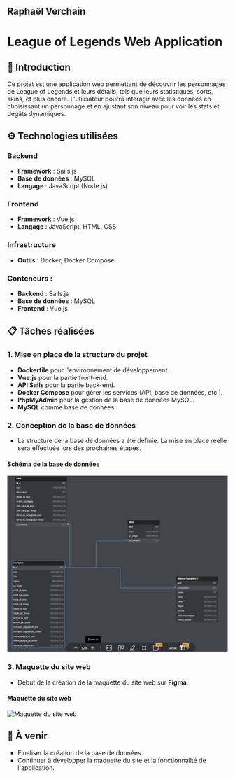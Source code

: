 ## Raphaël Verchain

# League of Legends Web Application

## 📖 Introduction
Ce projet est une application web permettant de découvrir les personnages de League of Legends et leurs détails, tels que leurs statistiques, sorts, skins, et plus encore. L'utilisateur pourra interagir avec les données en choisissant un personnage et en ajustant son niveau pour voir les stats et dégâts dynamiques.

## ⚙️ Technologies utilisées

### Backend
- **Framework** : Sails.js
- **Base de données** : MySQL
- **Langage** : JavaScript (Node.js)

### Frontend
- **Framework** : Vue.js
- **Langage** : JavaScript, HTML, CSS

### Infrastructure
- **Outils** : Docker, Docker Compose

### Conteneurs :
- **Backend** : Sails.js
- **Base de données** : MySQL
- **Frontend** : Vue.js

## 📋 Tâches réalisées

### 1. Mise en place de la structure du projet
- **Dockerfile** pour l'environnement de développement.
- **Vue.js** pour la partie front-end.
- **API Sails** pour la partie back-end.
- **Docker Compose** pour gérer les services (API, base de données, etc.).
- **PhpMyAdmin** pour la gestion de la base de données MySQL.
- **MySQL** comme base de données.

### 2. Conception de la base de données
- La structure de la base de données a été définie. La mise en place réelle sera effectuée lors des prochaines étapes.

#### Schéma de la base de données
![Schéma de la base de données](assets/MCD.png)

### 3. Maquette du site web
- Début de la création de la maquette du site web sur **Figma**.

#### Maquette du site web
![Maquette du site web](assets/smaquetteV1.png)

## 📝 À venir

- Finaliser la création de la base de données.
- Continuer à développer la maquette du site et la fonctionnalité de l'application.

